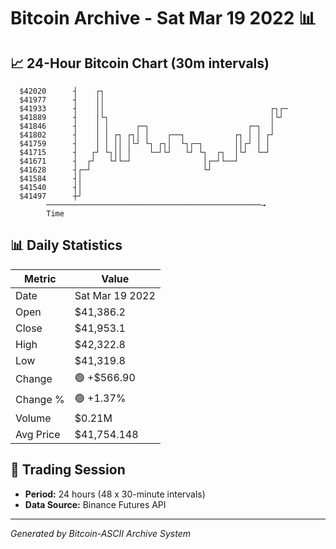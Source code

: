 # Bitcoin Archive - Sat Mar 19 2022 📊

## 📈 24-Hour Bitcoin Chart (30m intervals)

```
  $42020      ┤    ┌┐                                          
  $41977      ┤    ││                                          
  $41933      ┤    ││                                     ┌┐┌─ 
  $41889      ┤    │└┐                                    │└┘  
  $41846      ┤    │ │      ┌─┐                      ┌─┐  │    
  $41802      ┤    │ │ ┌┐ ┌┐│ │    ┌──┐           ┌┐ │ │ ┌┘    
  $41759      ┤    │ │ ││ │└┘ └┐ ┌┐│  └┐┌─┐       ││┌┘ │ │     
  $41715      ┤   ┌┘ └┐││ │    └─┘└┘   └┘ └┐  ┌┐  │└┘  └─┘     
  $41671      ┤  ┌┘   └┘└─┘                │┌─┘└──┘            
  $41628      ┤┌─┘                         └┘                  
  $41584      ┤│                                               
  $41540      ┤│                                               
  $41497      ┼┘                                               
        ────────────────────────────────────────────────→
        Time
```

## 📊 Daily Statistics

| Metric | Value |
|--------|-------|
| Date | Sat Mar 19 2022 |
| Open | $41,386.2 |
| Close | $41,953.1 |
| High | $42,322.8 |
| Low | $41,319.8 |
| Change | 🟢 +$566.90 |
| Change % | 🟢 +1.37% |
| Volume | $0.21M |
| Avg Price | $41,754.148 |

## 📅 Trading Session

- **Period:** 24 hours (48 x 30-minute intervals)
- **Data Source:** Binance Futures API

---
*Generated by Bitcoin-ASCII Archive System*
